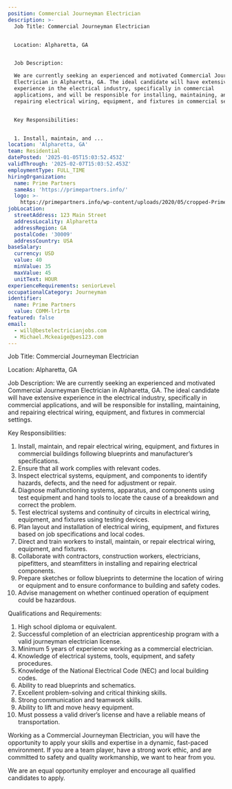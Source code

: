 ```yaml
---
position: Commercial Journeyman Electrician
description: >-
  Job Title: Commercial Journeyman Electrician


  Location: Alpharetta, GA


  Job Description:

  We are currently seeking an experienced and motivated Commercial Journeyman
  Electrician in Alpharetta, GA. The ideal candidate will have extensive
  experience in the electrical industry, specifically in commercial
  applications, and will be responsible for installing, maintaining, and
  repairing electrical wiring, equipment, and fixtures in commercial settings.


  Key Responsibilities:


  1. Install, maintain, and ...
location: 'Alpharetta, GA'
team: Residential
datePosted: '2025-01-05T15:03:52.453Z'
validThrough: '2025-02-07T15:03:52.453Z'
employmentType: FULL_TIME
hiringOrganization:
  name: Prime Partners
  sameAs: 'https://primepartners.info/'
  logo: >-
    https://primepartners.info/wp-content/uploads/2020/05/cropped-Prime-Partners-Logo-NO-BG-1-1.png
jobLocation:
  streetAddress: 123 Main Street
  addressLocality: Alpharetta
  addressRegion: GA
  postalCode: '30009'
  addressCountry: USA
baseSalary:
  currency: USD
  value: 40
  minValue: 35
  maxValue: 45
  unitText: HOUR
experienceRequirements: seniorLevel
occupationalCategory: Journeyman
identifier:
  name: Prime Partners
  value: COMM-lr1rtm
featured: false
email:
  - will@bestelectricianjobs.com
  - Michael.Mckeaige@pes123.com
---
```




Job Title: Commercial Journeyman Electrician

Location: Alpharetta, GA

Job Description:
We are currently seeking an experienced and motivated Commercial Journeyman Electrician in Alpharetta, GA. The ideal candidate will have extensive experience in the electrical industry, specifically in commercial applications, and will be responsible for installing, maintaining, and repairing electrical wiring, equipment, and fixtures in commercial settings.

Key Responsibilities:

1. Install, maintain, and repair electrical wiring, equipment, and fixtures in commercial buildings following blueprints and manufacturer’s specifications.
2. Ensure that all work complies with relevant codes.
3. Inspect electrical systems, equipment, and components to identify hazards, defects, and the need for adjustment or repair.
4. Diagnose malfunctioning systems, apparatus, and components using test equipment and hand tools to locate the cause of a breakdown and correct the problem.
5. Test electrical systems and continuity of circuits in electrical wiring, equipment, and fixtures using testing devices.
6. Plan layout and installation of electrical wiring, equipment, and fixtures based on job specifications and local codes.
7. Direct and train workers to install, maintain, or repair electrical wiring, equipment, and fixtures.
8. Collaborate with contractors, construction workers, electricians, pipefitters, and steamfitters in installing and repairing electrical components.
9. Prepare sketches or follow blueprints to determine the location of wiring or equipment and to ensure conformance to building and safety codes.
10. Advise management on whether continued operation of equipment could be hazardous.

Qualifications and Requirements:

1. High school diploma or equivalent.
2. Successful completion of an electrician apprenticeship program with a valid journeyman electrician license.
3. Minimum 5 years of experience working as a commercial electrician.
4. Knowledge of electrical systems, tools, equipment, and safety procedures.
5. Knowledge of the National Electrical Code (NEC) and local building codes.
6. Ability to read blueprints and schematics.
7. Excellent problem-solving and critical thinking skills.
8. Strong communication and teamwork skills.
9. Ability to lift and move heavy equipment.
10. Must possess a valid driver’s license and have a reliable means of transportation.

Working as a Commercial Journeyman Electrician, you will have the opportunity to apply your skills and expertise in a dynamic, fast-paced environment. If you are a team player, have a strong work ethic, and are committed to safety and quality workmanship, we want to hear from you. 

We are an equal opportunity employer and encourage all qualified candidates to apply.
